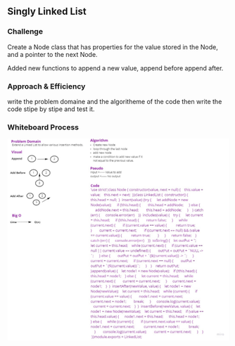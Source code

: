 ## Singly Linked List

### Challenge

Create a Node class that has properties for the value stored in the Node, and a pointer to the next Node.

Added new functions to append a new value, append before append after.

### Approach & Efficiency

write the problem domaine and the algoritheme of the code then write the code stipe by stipe and test it.



### Whiteboard Process

![lab6](./lab6.jpg)



